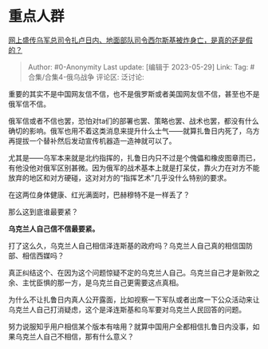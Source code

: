 # 重点人群
[网上盛传乌军总司令扎卢日内、地面部队司令西尔斯基被炸身亡，是真的还是假的？](https://www.zhihu.com/question/600471170/answer/3049567633)

> Author: #0-Anonymity
> Last update: [编辑于 2023-05-29]
> Link:
> Tag: #合集/合集4-俄乌战争 
> 评论区:
> 泛讨论:

重要的其实不是中国网友信不信，也不是俄罗斯或者美国网友信不信，甚至也不是俄军信不信。

俄军信或者不信也罢，恐怕对ta们的部署也罢、策略也罢、战术也罢，都没有什么确切的影响。俄军也用不着这类消息来提升什么士气——就算扎鲁日内死了，乌方再提拔一个替补然后发动宣传机器造一造神就可以了。

尤其是——乌军本来就是北约指挥的，扎鲁日内只不过是个傀儡和橡皮图章而已，有他没他对俄军区别甚微。因为俄军的战术基本上就是打呆仗，靠火力在对方不能放弃的地区和对方硬碰，这对对方的“指挥艺术”几乎没什么特别的要求。

在这两位身体健康、红光满面时，巴赫穆特不是一样丢了？

那么这到底谁最要紧？

**乌克兰人自己信不信最要紧。**

打了这么久，乌克兰人自己相信泽连斯基的政府吗？乌克兰人自己真的相信国防部、相信西媒吗？

真正纠结这个、在因为这个问题惊疑不定的乌克兰人自己。乌克兰自己才是新败之余、主忧臣惧的那一方，是乌克兰自己更需要这点真相。

为什么不让扎鲁日内真人公开露面，比如视察一下军队或者出席一下公众活动来让乌克兰人自己打消疑虑，这个是泽连斯基和乌军要对乌克兰人民回答的问题。

努力说服知乎用户相信某个版本有啥用？就算中国用户全都相信扎鲁日内没事，如果乌克兰人自己不相信，那有什么意义？